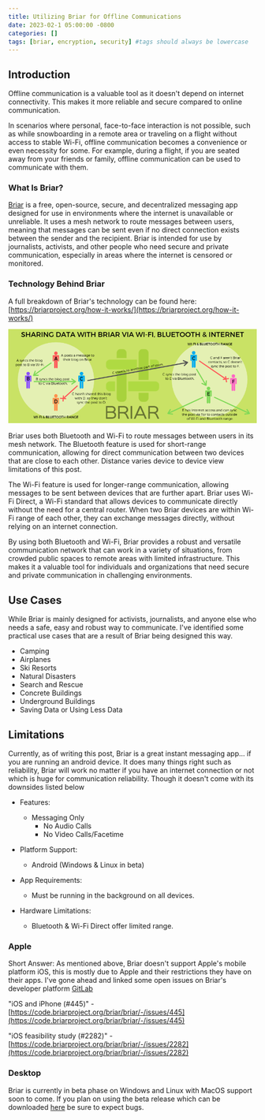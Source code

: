 ```yaml
---
title: Utilizing Briar for Offline Communications
date: 2023-02-1 05:00:00 -0800
categories: []
tags: [briar, encryption, security] #tags should always be lowercase
---
```


## Introduction
Offline communication is a valuable tool as it doesn't depend on internet connectivity. This makes it more reliable and secure compared to online communication.

In scenarios where personal, face-to-face interaction is not possible, such as while snowboarding in a remote area or traveling on a flight without access to stable Wi-Fi, offline communication becomes a convenience or even necessity for some. For example, during a flight, if you are seated away from your friends or family, offline communication can be used to communicate with them.

### What Is Briar?
[Briar](https://briarproject.org/) is a free, open-source, secure, and decentralized messaging app designed for use in environments where the internet is unavailable or unreliable. It uses a mesh network to route messages between users, meaning that messages can be sent even if no direct connection exists between the sender and the recipient. Briar is intended for use by journalists, activists, and other people who need secure and private communication, especially in areas where the internet is censored or monitored.

### Technology Behind Briar
A full breakdown of Briar's technology can be found here: [https://briarproject.org/how-it-works/](https://briarproject.org/how-it-works/)

![Briar's Technology Breakdown By Briar Project](/assets/img/offline%20communication/diagram_sharing.png)

Briar uses both Bluetooth and Wi-Fi to route messages between users in its mesh network. The Bluetooth feature is used for short-range communication, allowing for direct communication between two devices that are close to each other. Distance varies device to device view limitations of this post.

The Wi-Fi feature is used for longer-range communication, allowing messages to be sent between devices that are further apart. Briar uses Wi-Fi Direct, a Wi-Fi standard that allows devices to communicate directly without the need for a central router. When two Briar devices are within Wi-Fi range of each other, they can exchange messages directly, without relying on an internet connection.

By using both Bluetooth and Wi-Fi, Briar provides a robust and versatile communication network that can work in a variety of situations, from crowded public spaces to remote areas with limited infrastructure. This makes it a valuable tool for individuals and organizations that need secure and private communication in challenging environments.

## Use Cases
While Briar is mainly designed for activists, journalists, and anyone else who needs a safe, easy and robust way to communicate. I've identified some practical use cases that are a result of Briar being designed this way.

- Camping
- Airplanes
- Ski Resorts
- Natural Disasters
- Search and Rescue
- Concrete Buildings 
- Underground Buildings 
- Saving Data or Using Less Data

## Limitations
Currently, as of writing this post, Briar is a great instant messaging app... if you are running an android device. It does many things right such as reliability, Briar will work no matter if you have an internet connection or not which is huge for communication reliability. Though it doesn't come with its downsides listed below

- Features:
    - Messaging Only
        - No Audio Calls
        - No Video Calls/Facetime

- Platform Support:
    - Android (Windows & Linux in beta)

- App Requirements:
    - Must be running in the background on all devices. 

- Hardware Limitations:
    - Bluetooth & Wi-Fi Direct offer limited range.

### Apple
Short Answer: As mentioned above, Briar doesn't support Apple's mobile platform iOS, this is mostly due to Apple and their restrictions they have on their apps. I've gone ahead and linked some open issues on Briar's developer platform [GitLab](https://code.briarproject.org/briar/briar)

"iOS and iPhone (#445)" - [https://code.briarproject.org/briar/briar/-/issues/445](https://code.briarproject.org/briar/briar/-/issues/445)

"iOS feasibility study (#2282)" - [https://code.briarproject.org/briar/briar/-/issues/2282](https://code.briarproject.org/briar/briar/-/issues/2282)

### Desktop
Briar is currently in beta phase on Windows and Linux with MacOS support soon to come. 
If you plan on using the beta release which can be downloaded [here](https://briarproject.org/download-briar-desktop/) be sure to expect bugs.